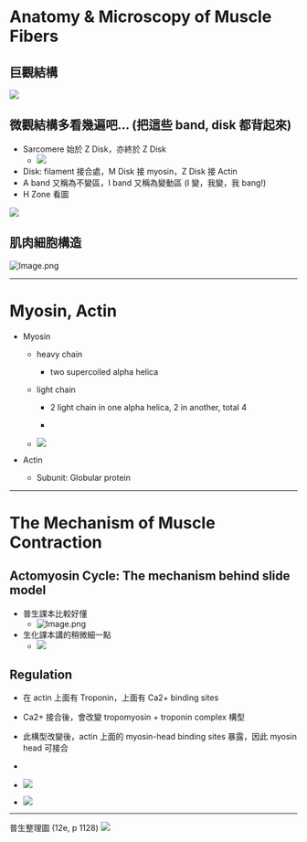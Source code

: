 # Anatomy & Microscopy of Muscle Fibers

## 巨觀結構

![](肌肉收縮機轉.assets/0f98a541b2cd7e4910c11a7ace2835f7.png)

## 微觀結構多看幾遍吧... (把這些 band, disk 都背起來)

- Sarcomere 始於 Z Disk，亦終於 Z Disk
  - ![](肌肉收縮機轉.assets/cddab662d6aff45ffb4932c45cca2096.png)
- Disk: filament 接合處，M Disk 接 myosin，Z Disk 接 Actin
- A band 又稱為不變區，I band 又稱為變動區 (I 變，我變，我 bang!)
- H Zone 看圖

![](肌肉收縮機轉.assets/67e04a68c9b5b1efbaf37922cd27a073.png)

## 肌肉細胞構造

![Image.png](肌肉收縮機轉.assets/94f871ccd6170949f5ab08327f72405e.png)

* * *

# Myosin, Actin

- Myosin

  - heavy chain

    - two supercoiled alpha helica

  - light chain

    - 2 light chain in one alpha helica, 2 in another, total 4

    -

  - ![](肌肉收縮機轉.assets/a7279335bcecd4ebdcb0055530e9dfeb.png)

- Actin

  - Subunit: Globular protein

* * *

# The Mechanism of Muscle Contraction

## Actomyosin Cycle: The mechanism behind slide model

- 普生課本比較好懂
  - ![Image.png](肌肉收縮機轉.assets/5b4d6227df51c1c0facf78662fe4bd12.png)
- 生化課本講的稍微細一點
  - ![](肌肉收縮機轉.assets/f80f3a33773d2d8716f2a8b9a8cf8c52.png)

## Regulation

- 在 actin 上面有 Troponin，上面有 Ca2+ binding sites
- Ca2+ 接合後，會改變 tropomyosin + troponin complex 構型
- 此構型改變後，actin 上面的 myosin-head binding sites 暴露，因此 myosin head 可接合

-

- ![](肌肉收縮機轉.assets/f6e1550f9c96e5d3981424e80a7de4b3.png)
- ![](肌肉收縮機轉.assets/03976df439e2f9c925939e7357319b85.png)

* * *

普生整理圖 (12e, p 1128)
![](肌肉收縮機轉.assets/f269280f06cd9121a1adc1cd6fda9f62.png)